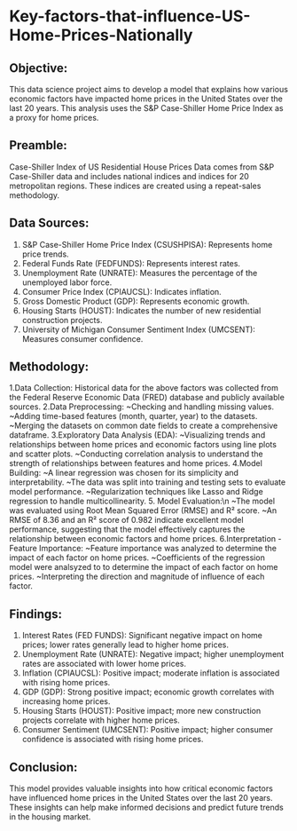 # Key-factors-that-influence-US-Home-Prices-Nationally

## Objective:
This data science project aims to develop a model that explains how various economic factors have impacted home prices in the United States over the last 20 years. This analysis uses the S&P Case-Shiller Home Price Index as a proxy for home prices.

## Preamble:
Case-Shiller Index of US Residential House Prices Data comes from S&P Case-Shiller data and includes national indices and indices for 20 metropolitan regions. These indices are created using a repeat-sales methodology.

## Data Sources:
1. S&P Case-Shiller Home Price Index (CSUSHPISA): Represents home price trends.
2. Federal Funds Rate (FEDFUNDS): Represents interest rates.
3. Unemployment Rate (UNRATE): Measures the percentage of the unemployed labor force.
4. Consumer Price Index (CPIAUCSL): Indicates inflation.
5. Gross Domestic Product (GDP): Represents economic growth.
6. Housing Starts (HOUST): Indicates the number of new residential construction projects.
7. University of Michigan Consumer Sentiment Index (UMCSENT): Measures consumer confidence.

## Methodology:
1.Data Collection: Historical data for the above factors was collected from the Federal Reserve Economic Data (FRED) database and publicly available sources.
2.Data Preprocessing:
      ~Checking and handling missing values.
      ~Adding time-based features (month, quarter, year) to the datasets.
      ~Merging the datasets on common date fields to create a comprehensive dataframe.
3.Exploratory Data Analysis (EDA):
      ~Visualizing trends and relationships between home prices and economic factors using line plots and scatter plots.
      ~Conducting correlation analysis to understand the strength of relationships between features and home prices.
4.Model Building:
      ~A linear regression was chosen for its simplicity and interpretability.
      ~The data was split into training and testing sets to evaluate model performance.
      ~Regularization techniques like Lasso and Ridge regression to handle multicollinearity.
5. Model Evaluation:\n
      ~The model was evaluated using Root Mean Squared Error (RMSE) and R² score.
      ~An RMSE of 8.36 and an R² score of 0.982 indicate excellent model performance, suggesting that the model effectively         captures the relationship between economic factors and home prices.
6.Interpretation - Feature Importance:
      ~Feature importance was analyzed to determine the impact of each factor on home prices.
      ~Coefficients of the regression model were analsyzed to to determine the impact of each factor on home prices.
      ~Interpreting the direction and magnitude of influence of each factor.

## Findings:
1. Interest Rates (FED FUNDS): Significant negative impact on home prices; lower rates generally lead to higher home prices.
2. Unemployment Rate (UNRATE): Negative impact; higher unemployment rates are associated with lower home prices.
3. Inflation (CPIAUCSL): Positive impact; moderate inflation is associated with rising home prices.
4. GDP (GDP): Strong positive impact; economic growth correlates with increasing home prices.
5. Housing Starts (HOUST): Positive impact; more new construction projects correlate with higher home prices.
6. Consumer Sentiment (UMCSENT): Positive impact; higher consumer confidence is associated with rising home prices.

## Conclusion:
This model provides valuable insights into how critical economic factors have influenced home prices in the United States over the last 20 years. These insights can help make informed decisions and predict future trends in the housing market.
